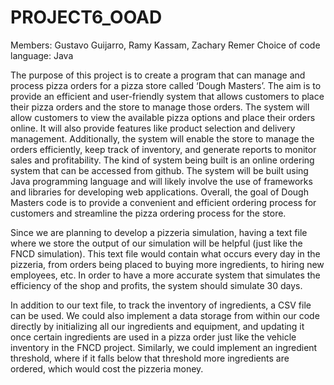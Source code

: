 # PROJECT6_OOAD

Members: Gustavo Guijarro, Ramy Kassam, Zachary Remer
Choice of code language: Java

The purpose of this project is to create a program that can manage and process pizza orders for a pizza store called ‘Dough Masters’. The aim is to provide an efficient and user-friendly system that allows customers to place their pizza orders and the store to manage those orders.
The system will allow customers to view the available pizza options and place their orders online. It will also provide features like product selection and delivery management. Additionally, the system will enable the store to manage the orders efficiently, keep track of inventory, and generate reports to monitor sales and profitability.
The kind of system being built is an online ordering system that can be accessed from github. The system will be built using Java programming language and will likely involve the use of frameworks and libraries for developing web applications.
Overall, the goal of Dough Masters code is to provide a convenient and efficient ordering process for customers and streamline the pizza ordering process for the store.

Since we are planning to develop a pizzeria simulation, having a text file where we store the output of our simulation will be helpful (just like the FNCD simulation). This text file would contain what occurs every day in the pizzeria, from orders being placed to buying more ingredients, to hiring new employees, etc. In order to have a more accurate system that simulates the efficiency of the shop and profits, the system should simulate 30 days. 

In addition to our text file, to track the inventory of ingredients, a CSV file can be used. We could also implement a data storage from within our code directly by initializing all our ingredients and equipment, and updating it once certain ingredients are used in a pizza order just like the vehicle inventory in the FNCD project. Similarly, we could implement an ingredient threshold, where if it falls below that threshold more ingredients are ordered, which would cost the pizzeria money. 
